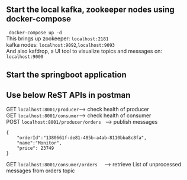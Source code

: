 ## Start the local kafka, zookeeper nodes using docker-compose
``` docker-compose up -d```  
This brings up zookeeper: ```localhost:2181```   
kafka nodes: ```localhost:9092```,```localhost:9093```   
And also kafdrop, a UI tool to visualize topics and messages on: ```localhost:9000```
## Start the springboot application
## Use below ReST  APIs in postman
GET ```localhost:8001/producer```--> check health of producer  
GET ```localhost:8001/consumer```--> check health of consumer  
POST ```localhost:8001/producer/orders ```   --> publish messages
``` 
{
    "orderId":"1380661f-de81-485b-a4ab-8110bba8c8fa",
    "name":"Monitor",
    "price": 23749
}
```

GET ```localhost:8001/consumer/orders  ```   --> retrieve List of unprocessed messages from orders topic  